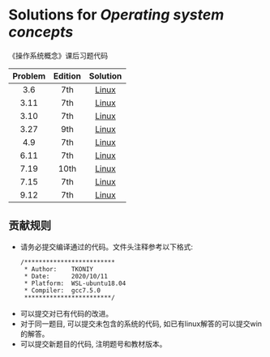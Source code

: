 #  Solutions for *Operating system concepts*
《操作系统概念》课后习题代码

| Problem | Edition |              Solution              |
|:-------:|:-------:|:----------------------------------:|
|   3.6   |   7th   |      [Linux](./src/3_6_fib.c)      |
|  3.11   |   7th   |    [Linux](./src/3_11_shm_ds.c)    |
|  3.10   |   7th   |   [Linux](./src/3_10_fib_shm.c)    |
|  3.27   |   9th   |   [Linux](./src/3_27_filecopy.c)   |
|   4.9   |   7th   |     [Linux](./src/4_9_prime.c)     |
|  6.11   |   7th   | [Linux](./src/6_11_sleep_barber.c) |
|  7.19   |  10th   |   [Linux](./src/7_19_barrier.c)    |
|  7.15   |   7th   |    [Linux](./src/7_15_bridge.c)    |
|  9.12   |   7th   |   [Linux](./src/9_12_FIFO_LRU.c)   |
## 贡献规则
* 请务必提交编译通过的代码。文件头注释参考以下格式:
    ```
    /*************************
     * Author:    TKONIY
     * Date:      2020/10/11
     * Platform:  WSL-ubuntu18.04
     * Compiler:  gcc7.5.0
     ************************/ 
    ```
* 可以提交对已有代码的改进。
* 对于同一题目, 可以提交未包含的系统的代码, 如已有linux解答的可以提交win的解答。
* 可以提交新题目的代码, 注明题号和教材版本。

